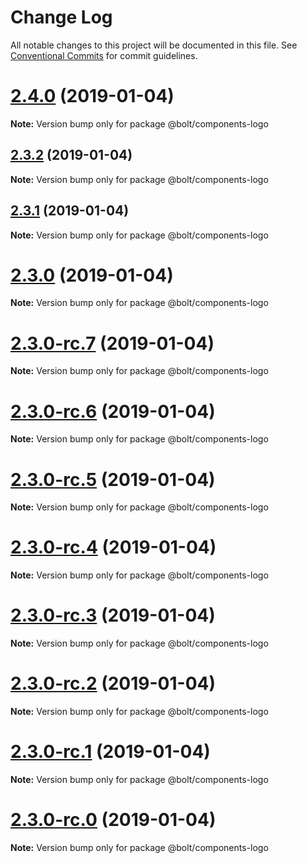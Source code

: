 # Change Log

All notable changes to this project will be documented in this file.
See [Conventional Commits](https://conventionalcommits.org) for commit guidelines.

# [2.4.0](https://github.com/bolt-design-system/bolt/tree/master/packages/components/bolt-logo/compare/v2.3.2...v2.4.0) (2019-01-04)

**Note:** Version bump only for package @bolt/components-logo





## [2.3.2](https://github.com/bolt-design-system/bolt/tree/master/packages/components/bolt-logo/compare/v2.3.1...v2.3.2) (2019-01-04)

**Note:** Version bump only for package @bolt/components-logo





## [2.3.1](https://github.com/bolt-design-system/bolt/tree/master/packages/components/bolt-logo/compare/v2.3.0...v2.3.1) (2019-01-04)

**Note:** Version bump only for package @bolt/components-logo





# [2.3.0](https://github.com/bolt-design-system/bolt/tree/master/packages/components/bolt-logo/compare/v2.3.0-rc.7...v2.3.0) (2019-01-04)

**Note:** Version bump only for package @bolt/components-logo





# [2.3.0-rc.7](https://github.com/bolt-design-system/bolt/tree/master/packages/components/bolt-logo/compare/v2.3.0-rc.6...v2.3.0-rc.7) (2019-01-04)

**Note:** Version bump only for package @bolt/components-logo





# [2.3.0-rc.6](https://github.com/bolt-design-system/bolt/tree/master/packages/components/bolt-logo/compare/v2.3.0-rc.5...v2.3.0-rc.6) (2019-01-04)

**Note:** Version bump only for package @bolt/components-logo





# [2.3.0-rc.5](https://github.com/bolt-design-system/bolt/tree/master/packages/components/bolt-logo/compare/v2.3.0-rc.4...v2.3.0-rc.5) (2019-01-04)

**Note:** Version bump only for package @bolt/components-logo





# [2.3.0-rc.4](https://github.com/bolt-design-system/bolt/tree/master/packages/components/bolt-logo/compare/v2.3.0-rc.3...v2.3.0-rc.4) (2019-01-04)

**Note:** Version bump only for package @bolt/components-logo





# [2.3.0-rc.3](https://github.com/bolt-design-system/bolt/tree/master/packages/components/bolt-logo/compare/v2.3.0-rc.2...v2.3.0-rc.3) (2019-01-04)

**Note:** Version bump only for package @bolt/components-logo





# [2.3.0-rc.2](https://github.com/bolt-design-system/bolt/tree/master/packages/components/bolt-logo/compare/v2.3.0-rc.1...v2.3.0-rc.2) (2019-01-04)

**Note:** Version bump only for package @bolt/components-logo





# [2.3.0-rc.1](https://github.com/bolt-design-system/bolt/tree/master/packages/components/bolt-logo/compare/vv2.3.0-rc.0...v2.3.0-rc.1) (2019-01-04)

**Note:** Version bump only for package @bolt/components-logo





# [2.3.0-rc.0](https://github.com/bolt-design-system/bolt/tree/master/packages/components/bolt-logo/compare/v2.2.1...v2.3.0-rc.0) (2019-01-04)

**Note:** Version bump only for package @bolt/components-logo
